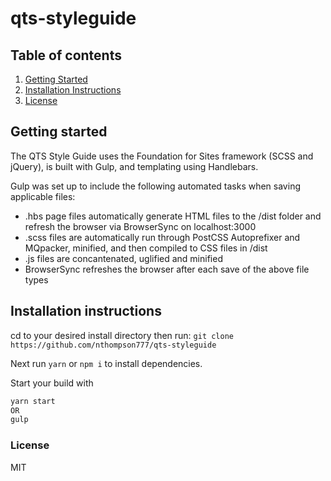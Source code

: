 # qts-styleguide


## Table of contents
1. [Getting Started](#getting-started)
2. [Installation Instructions](#installation-instructions)
3. [License](#license)


## Getting started

The QTS Style Guide uses the Foundation for Sites framework (SCSS and jQuery), is built with Gulp, and templating using Handlebars. 

Gulp was set up to include the following automated tasks when saving applicable files:

- .hbs page files automatically generate HTML files to the /dist folder and refresh the browser via BrowserSync on localhost:3000
- .scss files are automatically run through PostCSS Autoprefixer and MQpacker, minified, and then compiled to CSS files in /dist
- .js files are concantenated, uglified and minified
- BrowserSync refreshes the browser after each save of the above file types


## Installation instructions

cd to your desired install directory then run: `git clone https://github.com/nthompson777/qts-styleguide`

Next run `yarn` or `npm i` to install dependencies.

Start your build with  
```bash
yarn start
OR
gulp
```

### License

MIT

